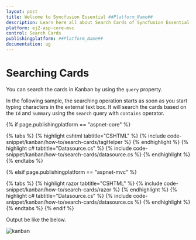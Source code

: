 ```yaml
---
layout: post
title: Welcome to Syncfusion Essential ##Platform_Name##
description: Learn here all about Search Cards of Syncfusion Essential ##Platform_Name## widgets based on HTML5 and jQuery.
platform: ej2-asp-core-mvc
control: Search Cards
publishingplatform: ##Platform_Name##
documentation: ug
---
```



# Searching Cards

You can search the cards in Kanban by using the `query` property.

In the following sample, the searching operation starts as soon as you start typing characters in the external text box. It will search the cards based on the `Id` and `Summary` using the `search` query with `contains` operator.

{% if page.publishingplatform == "aspnet-core" %}

{% tabs %}
{% highlight cshtml tabtitle="CSHTML" %}
{% include code-snippet/kanban/how-to/search-cards/tagHelper %}
{% endhighlight %}
{% highlight c# tabtitle="Datasource.cs" %}
{% include code-snippet/kanban/how-to/search-cards/datasource.cs %}
{% endhighlight %}
{% endtabs %}

{% elsif page.publishingplatform == "aspnet-mvc" %}

{% tabs %}
{% highlight razor tabtitle="CSHTML" %}
{% include code-snippet/kanban/how-to/search-cards/razor %}
{% endhighlight %}
{% highlight c# tabtitle="Datasource.cs" %}
{% include code-snippet/kanban/how-to/search-cards/datasource.cs %}
{% endhighlight %}
{% endtabs %}
{% endif %}



Output be like the below.

![kanban](./images/search-cards.PNG)
